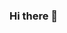 ### Hi there 👋

<!--
**Devu758/Devu758** is a ✨ _special_ ✨ repository because its `README.md` (this file) appears on your GitHub profile.

Here are some ideas to get you started:

- 🔭 I’m currently working on MACHINE LEARNING
- 🌱 I’m currently learning R and jupyter
- 👯 I’m looking to collaborate on project related machine learning and deep learning
- 🤔 I’m looking for help with 
- 💬 Ask me about ...
- 📫 How to reach me: ...
- 😄 Pronouns: ...
- ⚡ Fun fact: ...
-->
